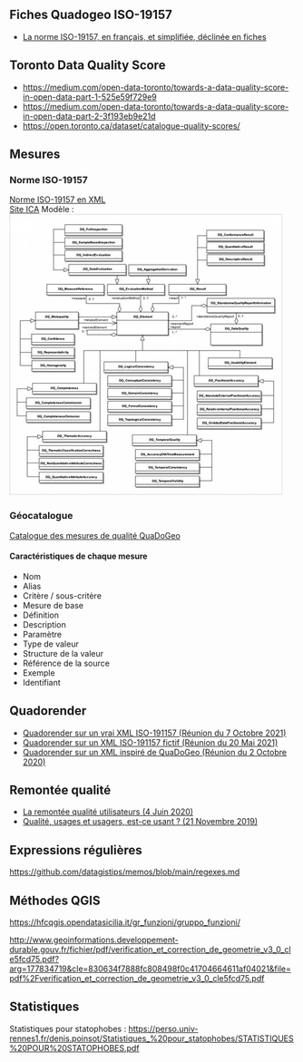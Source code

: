 ## Fiches Quadogeo ISO-19157
- [La norme ISO-19157, en français, et simplifiée, déclinée en fiches](https://www.cerema.fr/fr/actualites/serie-fiches-cerema-qualifier-donnees-geographiques)

## Toronto Data Quality Score
- https://medium.com/open-data-toronto/towards-a-data-quality-score-in-open-data-part-1-525e59f729e9
- https://medium.com/open-data-toronto/towards-a-data-quality-score-in-open-data-part-2-3f193eb9e21d
- https://open.toronto.ca/dataset/catalogue-quality-scores/

## Mesures
### Norme ISO-19157
[Norme ISO-19157 en XML](https://github.com/ISO-TC211/XML/tree/master/standards.iso.org.annotated/iso/19157)  
[Site ICA](https://wiki.icaci.org/index.php?title=ISO_19157:2013_Geographic_information_-_Data_quality)
Modèle :
![](files/modele.jpg)

### Géocatalogue
[Catalogue des mesures de qualité QuaDoGeo
](https://data.geocatalogue.fr/ncl/_mesuresQuaDoGeo)

#### Caractéristiques de chaque mesure

- Nom
- Alias
- Critère / sous-critère
- Mesure de base
- Définition
- Description
- Paramètre
- Type de valeur
- Structure de la valeur
- Référence de la source
- Exemple
- Identifiant

## Quadorender
- [Quadorender sur un vrai XML ISO-191157 (Réunion du 7 Octobre 2021)](https://docs.google.com/presentation/d/1JLyhtKRqUqeOSJiULc1fYeCldKf3pZDN1cHfCfp-S5M/edit?usp=sharing)  
- [Quadorender sur un XML ISO-191157 fictif (Réunion du 20 Mai 2021)](https://docs.google.com/presentation/d/18nhTcNG3yMRsH8U5en4q56BwytKDEycApAB1HOnNDjc/edit?usp=sharing)  
- [Quadorender sur un XML inspiré de QuaDoGeo (Réunion du 2 Octobre 2020)](https://docs.google.com/presentation/d/1TCYm14_mcmfzSNTyCeLvuT42KIrhgTr3vMO6HzNbLOg/edit?usp=sharing)

## Remontée qualité
- [La remontée qualité utilisateurs (4 Juin 2020)](https://docs.google.com/presentation/d/1QCJtAPdPrcjRj9KQZuyjjTQt4q-ZrH4tGYIh3JNODAc/edit?usp=sharing)
- [Qualité, usages et usagers, est-ce usant ? (21 Novembre 2019)](https://drive.google.com/file/d/1Lx3LKOPJJZOkxrm-kApcTmUiupYhQ5kD/view)

## Expressions régulières
https://github.com/datagistips/memos/blob/main/regexes.md

## Méthodes QGIS
https://hfcqgis.opendatasicilia.it/gr_funzioni/gruppo_funzioni/  

http://www.geoinformations.developpement-durable.gouv.fr/fichier/pdf/verification_et_correction_de_geometrie_v3_0_cle5fcd75.pdf?arg=177834719&cle=830634f7888fc808498f0c41704664611af04021&file=pdf%2Fverification_et_correction_de_geometrie_v3_0_cle5fcd75.pdf

## Statistiques
Statistiques pour statophobes : https://perso.univ-rennes1.fr/denis.poinsot/Statistiques_%20pour_statophobes/STATISTIQUES%20POUR%20STATOPHOBES.pdf
